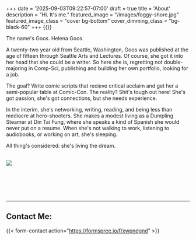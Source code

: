 +++
date = '2025-09-03T09:22:57-07:00'
draft = true
title = 'About'
description = "Hi. It's me."
featured_image = "/images/foggy-shore.jpg"
featured_image_class = "cover bg-bottom"
cover_dimming_class = "bg-black-60"
+++
{{<image-row images="/images/about/clam.jpg, /images/about/porch.jpg" align="center" max-width="300px">}}

The name's Goos. Helena Goos.

A twenty-two year old from Seattle, Washington, Goos was published at the age of fifteen through Seattle Arts and Lectures. Of course, she got it into her head that she could be a writer. So here she is, regretting not double-majoring in Comp-Sci, publishing and building her own portfolio, looking for a job. 

The goal? Write comic scripts that recieve critical acclaim and get her a semi-popular table at Comic-Con. The reality? Shit's tough out here! She's got passion, she's got connections, but she needs experience. 



In the interim, she's networking, writing, reading, and being less than mediocre at hero-shooters. She makes a modest living as a Dumpling Steamer at Din Tai Fung, where she speaks a kind of Spanish she would never put on a resume. When she's not walking to work, listening to audiobooks, or working on art, she's sleeping. 

All thing's considered: she's living the dream.

<br>
    <img src="/images/about/shitrck.jpg">
</br>

<br><br>
</br></br>

---
## Contact Me:
{{< form-contact action="https://formspree.io/f/xwpndgnd" >}}

<!--<img src="/images/about/clam.jpg" alt="Clamming!" align="left" style="margin: 0 15px 15px 0; width: 200px;">
<img src="/images/about/porch.jpg" class="fl mr3 mb3 w-25" alt="Porch">
Here is some text that will flow around the image. Because the image is aligned left, the text starts wrapping to the right of it.
<p style="text-align: center;">
  <img src="/images/about/porch.jpg" alt="Porch" style="width:
  300px;">
  <img src="/images/about/porch.jpg" alt="Porch" style="width: 300px;">
</p>
  


